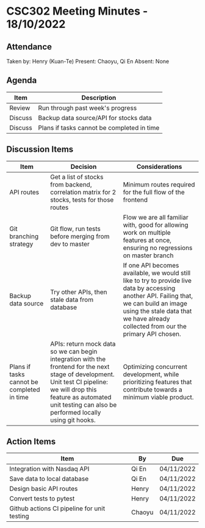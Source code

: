 # CSC302 Meeting Minutes - 18/10/2022

## Attendance
Taken by: Henry (Kuan-Te)
Present: Chaoyu, Qi En
Absent: None

## Agenda
Item | Description
--- | ---
Review | Run through past week's progress
Discuss | Backup data source/API for stocks data
Discuss | Plans if tasks cannot be completed in time

## Discussion Items
Item | Decision | Considerations
--- | --- | ---
API routes | Get a list of stocks from backend, correlation matrix for 2 stocks, tests for those routes | Minimum routes required for the full flow of the frontend
Git branching strategy | Git flow, run tests before merging from dev to master | Flow we are all familiar with, good for allowing work on multiple features at once, ensuring no regressions on master branch
Backup data source | Try other APIs, then stale data from database | If one API becomes available, we would still like to try to provide live data by accessing another API. Failing that, we can build an image using the stale data that we have already collected from our the primary API chosen.
Plans if tasks cannot be completed in time | APIs: return mock data so we can begin integration with the frontend for the next stage of development. Unit test CI pipeline: we will drop this feature as automated unit testing can also be performed locally using git hooks. | Optimizing concurrent development, while prioritizing features that contribute towards a minimum viable product. 

## Action Items
Item | By | Due
--- | --- | --- 
Integration with Nasdaq API | Qi En | 04/11/2022
Save data to local database | Qi En | 04/11/2022
Design basic API routes | Henry | 04/11/2022
Convert tests to pytest | Henry | 04/11/2022
Github actions CI pipeline for unit testing | Chaoyu | 04/11/2022
